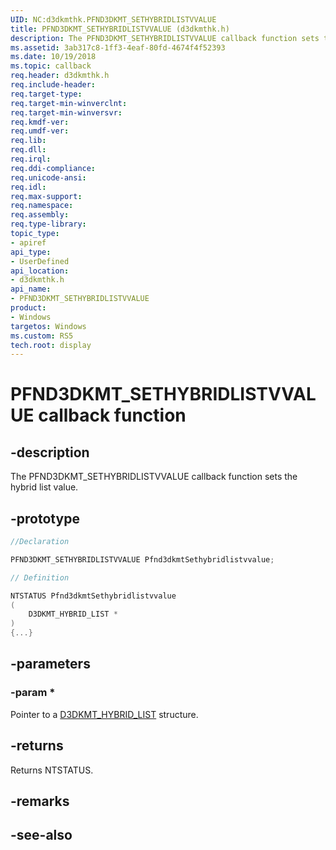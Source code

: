 ```yaml
---
UID: NC:d3dkmthk.PFND3DKMT_SETHYBRIDLISTVVALUE
title: PFND3DKMT_SETHYBRIDLISTVVALUE (d3dkmthk.h)
description: The PFND3DKMT_SETHYBRIDLISTVVALUE callback function sets the hybrid list value.
ms.assetid: 3ab317c8-1ff3-4eaf-80fd-4674f4f52393
ms.date: 10/19/2018
ms.topic: callback
req.header: d3dkmthk.h
req.include-header:
req.target-type:
req.target-min-winverclnt:
req.target-min-winversvr:
req.kmdf-ver:
req.umdf-ver:
req.lib:
req.dll:
req.irql: 
req.ddi-compliance:
req.unicode-ansi:
req.idl:
req.max-support:
req.namespace:
req.assembly:
req.type-library: 
topic_type: 
- apiref
api_type: 
- UserDefined
api_location: 
- d3dkmthk.h
api_name: 
- PFND3DKMT_SETHYBRIDLISTVVALUE
product:
- Windows
targetos: Windows
ms.custom: RS5
tech.root: display
---
```


# PFND3DKMT_SETHYBRIDLISTVVALUE callback function

## -description

The PFND3DKMT_SETHYBRIDLISTVVALUE callback function sets the hybrid list value.

## -prototype

```cpp
//Declaration

PFND3DKMT_SETHYBRIDLISTVVALUE Pfnd3dkmtSethybridlistvvalue; 

// Definition

NTSTATUS Pfnd3dkmtSethybridlistvvalue 
(
	D3DKMT_HYBRID_LIST *
)
{...}

```

## -parameters

### -param * 

Pointer to a [D3DKMT_HYBRID_LIST](ns-d3dkmthk-_d3dkmt_hybrid_list.md) structure.

## -returns

Returns NTSTATUS.


## -remarks




## -see-also
